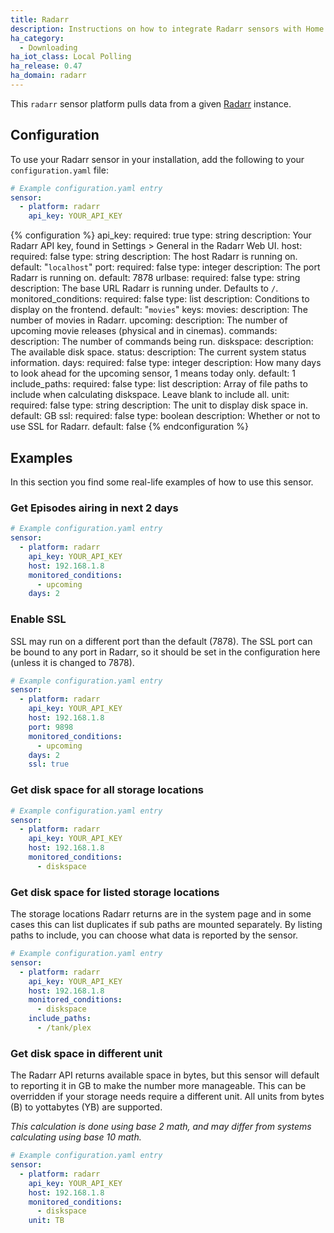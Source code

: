 ```yaml
---
title: Radarr
description: Instructions on how to integrate Radarr sensors with Home Assistant
ha_category:
  - Downloading
ha_iot_class: Local Polling
ha_release: 0.47
ha_domain: radarr
---
```


This `radarr` sensor platform pulls data from a given [Radarr](https://radarr.video/) instance.

## Configuration

To use your Radarr sensor in your installation, add the following to your `configuration.yaml` file:

```yaml
# Example configuration.yaml entry
sensor:
  - platform: radarr
    api_key: YOUR_API_KEY
```

{% configuration %}
api_key:
  required: true
  type: string
  description: Your Radarr API key, found in Settings > General in the Radarr Web UI.
host:
  required: false
  type: string
  description: The host Radarr is running on.
  default: "`localhost`"
port:
  required: false
  type: integer
  description: The port Radarr is running on.
  default: 7878
urlbase:
  required: false
  type: string
  description: The base URL Radarr is running under. Defaults to `/`.
monitored_conditions:
  required: false
  type: list
  description: Conditions to display on the frontend.
  default: "`movies`"
  keys:
    movies:
      description: The number of movies in Radarr.
    upcoming:
      description: The number of upcoming movie releases (physical and in cinemas).
    commands:
      description: The number of commands being run.
    diskspace:
      description: The available disk space.
    status:
      description: The current system status information.
days:
  required: false
  type: integer
  description: How many days to look ahead for the upcoming sensor, 1 means today only.
  default: 1
include_paths:
  required: false
  type: list
  description: Array of file paths to include when calculating diskspace. Leave blank to include all.
unit:
  required: false
  type: string
  description: The unit to display disk space in.
  default: GB
ssl:
  required: false
  type: boolean
  description: Whether or not to use SSL for Radarr.
  default: false
{% endconfiguration %}

## Examples

In this section you find some real-life examples of how to use this sensor.

### Get Episodes airing in next 2 days

```yaml
# Example configuration.yaml entry
sensor:
  - platform: radarr
    api_key: YOUR_API_KEY
    host: 192.168.1.8
    monitored_conditions:
      - upcoming
    days: 2
```

### Enable SSL

SSL may run on a different port than the default (7878). The SSL port can be bound to any port in Radarr, so it should be set in the configuration here (unless it is changed to 7878).

```yaml
# Example configuration.yaml entry
sensor:
  - platform: radarr
    api_key: YOUR_API_KEY
    host: 192.168.1.8
    port: 9898
    monitored_conditions:
      - upcoming
    days: 2
    ssl: true
```

### Get disk space for all storage locations

```yaml
# Example configuration.yaml entry
sensor:
  - platform: radarr
    api_key: YOUR_API_KEY
    host: 192.168.1.8
    monitored_conditions:
      - diskspace
```

### Get disk space for listed storage locations

The storage locations Radarr returns are in the system page and in some cases this can list duplicates if sub paths are mounted separately. By listing paths to include, you can choose what data is reported by the sensor.

```yaml
# Example configuration.yaml entry
sensor:
  - platform: radarr
    api_key: YOUR_API_KEY
    host: 192.168.1.8
    monitored_conditions:
      - diskspace
    include_paths:
      - /tank/plex
```

### Get disk space in different unit

The Radarr API returns available space in bytes, but this sensor will default to reporting it in GB to make the number more manageable. This can be overridden if your storage needs require a different unit. All units from bytes (B) to yottabytes (YB) are supported.

*This calculation is done using base 2 math, and may differ from systems calculating using base 10 math.*

```yaml
# Example configuration.yaml entry
sensor:
  - platform: radarr
    api_key: YOUR_API_KEY
    host: 192.168.1.8
    monitored_conditions:
      - diskspace
    unit: TB
```
